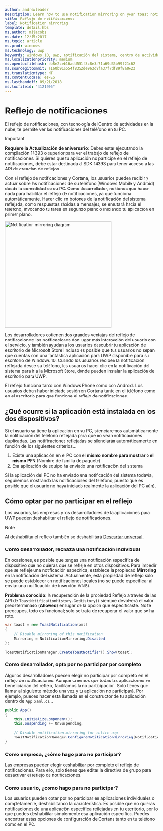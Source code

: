 ```yaml
---
author: andrewleader
Description: Learn how to use notification mirroring on your toast notifications.
title: Reflejo de notificaciones
label: Notification mirroring
template: detail.hbs
ms.author: mijacobs
ms.date: 12/15/2017
ms.topic: article
ms.prod: windows
ms.technology: uwp
keywords: windows 10, uwp, notificación del sistema, centro de actividades en la nube, reflejo de notificaciones, notificación, en todos los dispositivos
ms.localizationpriority: medium
ms.openlocfilehash: eb8e2ceb16add551f3c8e3a71a69d36b99f21c62
ms.sourcegitcommit: a160b91a554f8352de963d9fa37f7df89f8a0e23
ms.translationtype: MT
ms.contentlocale: es-ES
ms.lasthandoff: 09/21/2018
ms.locfileid: "4121906"
---
```

# <a name="notification-mirroring"></a>Reflejo de notificaciones

El reflejo de notificaciones, con tecnología del Centro de actividades en la nube, te permite ver las notificaciones del teléfono en tu PC.

> [!IMPORTANT]
> **Requiere la Actualización de aniversario**: Debes estar ejecutando la compilación 14393 o superior para ver el trabajo de reflejo de notificaciones. Si quieres que tu aplicación no participe en el reflejo de notificaciones, debe estar destinada al SDK 14393 para tener acceso a las API de creación de reflejos.

Con el reflejo de notificaciones y Cortana, los usuarios pueden recibir y actuar sobre las notificaciones de su teléfono (Windows Mobile y Android) desde la comodidad de su PC. Como desarrollador, no tienes que hacer nada para habilitar el reflejo de notificaciones, ya que funciona automáticamente. Hacer clic en botones de la notificación del sistema reflejada, como respuestas rápidas a mensajes, se enrutará hacia el teléfono, invocando tu tarea en segundo plano o iniciando tu aplicación en primer plano.

<img alt="Notification mirroring diagram" src="images/toast-mirroring.gif" width="350"/>

Los desarrolladores obtienen dos grandes ventajas del reflejo de notificaciones: las notificaciones dan lugar más interacción del usuario con el servicio, y también ayudan a los usuarios descubrir tu aplicación de escritorio de Microsoft Store! Incluso es posible que tus usuarios no sepan que cuentas con una fantástica aplicación para UWP disponible para su escritorio de Windows 10. Cuando los usuarios reciben la notificación reflejada desde su teléfono, los usuarios hacer clic en la notificación del sistema para ir a la Microsoft Store, donde pueden instalar la aplicación de escritorio para UWP.

El reflejo funciona tanto con Windows Phone como con Android. Los usuarios deben haber iniciado sesión en Cortana tanto en el teléfono como en el escritorio para que funcione el reflejo de notificaciones.


## <a name="what-if-the-app-is-installed-on-both-devices"></a>¿Qué ocurre si la aplicación está instalada en los dos dispositivos?

Si el usuario ya tiene la aplicación en su PC, silenciaremos automáticamente la notificación del teléfono reflejada para que no vean notificaciones duplicadas. Las notificaciones reflejadas se silenciarán automáticamente en función de los siguientes criterios...

1. Existe una aplicación en el PC con el **mismo nombre para mostrar o el mismo PFN** (Nombre de familia de paquete)
2. Esa aplicación de equipo ha enviado una notificación del sistema

Si la aplicación del PC no ha enviado una notificación del sistema todavía, seguiremos mostrando las notificaciones del teléfono, puesto que es posible que el usuario no haya iniciado realmente la aplicación del PC aún).


## <a name="how-to-opt-out-of-mirroring"></a>Cómo optar por no participar en el reflejo

Los usuarios, las empresas y los desarrolladores de la aplicaciones para UWP pueden deshabilitar el reflejo de notificaciones.

> [!NOTE]
> Al deshabilitar el reflejo también se deshabilitará [Descartar universal](universal-dismiss.md).


### <a name="as-a-developer-opt-out-an-individual-notification"></a>Como desarrollador, rechaza una notificación individual

En ocasiones, es posible que tengas una notificación específica de dispositivo que no quieras que se refleje en otros dispositivos. Para impedir que se refleje una notificación específica, establece la propiedad **Mirroring** en la notificación del sistema. Actualmente, esta propiedad de reflejo solo se puede establecer en notificaciones locales (no se puede especificar al enviar una notificación de inserción WNS).

**Problema conocido**: la recuperación de la propiedad Reflejo a través de las API de `ToastNotificationHistory.GetHistory()` siempre devolverá el valor predeterminado (**Allowed**) en lugar de la opción que especificaste. No te preocupes, todo es funcional; solo se trata de recuperar el valor que se ha roto.

```csharp
var toast = new ToastNotification(xml)
{
    // Disable mirroring of this notification
    Mirroring = NotificationMirroring.Disabled
};
  
ToastNotificationManager.CreateToastNotifier().Show(toast);
```


### <a name="as-a-developer-opt-out-completely"></a>Como desarrollador, opta por no participar por completo

Algunos desarrolladores pueden elegir no participar por completo en el reflejo de notificaciones. Aunque creemos que todas las aplicaciones se beneficiarían del reflejo, facilitamos la no participación. Solo tienes que llamar al siguiente método una vez y tu aplicación no participará. Por ejemplo, puedes hacer esta llamada en el constructor de tu aplicación dentro de `App.xaml.cs`...

```csharp
public App()
{
    this.InitializeComponent();
    this.Suspending += OnSuspending;
 
    // Disable notification mirroring for entire app
    ToastNotificationManager.ConfigureNotificationMirroring(NotificationMirroring.Disabled);
}
```


### <a name="as-an-enterprise-how-do-i-opt-out"></a>Como empresa, ¿cómo hago para no participar?

Las empresas pueden elegir deshabilitar por completo el reflejo de notificaciones. Para ello, solo tienes que editar la directiva de grupo para desactivar el reflejo de notificaciones.


### <a name="as-a-user-how-do-i-opt-out"></a>Como usuario, ¿cómo hago para no participar?

Los usuarios pueden optar por no participar en aplicaciones individuales o completamente, deshabilitando la característica. Es posible que no quieras notificaciones de una aplicación específica reflejadas en tu escritorio, por lo que puedes deshabilitar simplemente esa aplicación específica. Puedes encontrar estas opciones de configuración de Cortana tanto en tu teléfono como en el PC.